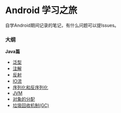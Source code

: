 # Android 学习之旅

自学Android期间记录的笔记，有什么问题可以提Issues。

### 大纲

**Java篇** 

- [泛型](./Blog/泛型/泛型fe31e483bcc64f4a96e554c63ea1aa75.md)
- [注解](./Blog/注解/注解3754c1f218474b69ac8425aced366de1.md)
- [反射](./Blog/反射/反射ef1d6b3bcc26482daed357a30837ddbe.md)
- [IO流](./Blog/IO流/IO流4431b6168d6042c8a94dfbea29b71909.md)
- [序列化和反序列化](./Blog/序列化和反序列化/反序列化和序列化c706c866dae0455fa2826631852b1e35.md)
- [JVM](./Blog/JVM/JVM2cc8caca26e24fdba519fdd042566c27.md)
- [对象的分配](./Blog/JVM/对象的分配105f46067a5648399fc95866e3e1b5b3.md)
- [垃圾回收机制(GC)](./Blog/JVM/垃圾回收机制9773d765581544ed978aa28190d53c9d.md)

